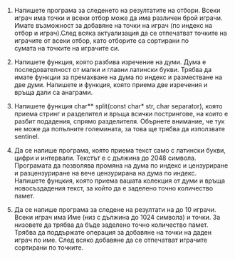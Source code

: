 1. Напишете програма за следенето на резултатите на отбори. Всеки играч има точки и всеки отбор може да има различен брой играчи. 
   Имате възможност за добавяне на точки на играч (по индекс на отбор и играч).След всяка актуализация да се отпечатват точките на играчите от всеки отбор, като отборите са сортирани по      
   сумата на точките на играчите си.

2. Напишете функция, която разбива изречение на думи. Дума е последователност от малки и главни латински букви. 
   Трябва да имате функции за премахване на дума по индекс и разместване на две   думи. Напишете и функция, която приема две изречения и връща дали са анаграми.

3. Напишете функция char** split(const char* str, char separator), която приема стринг и разделител и връща всички пострингове, на които е разбит подадения, спрямо разделителя. 
   Обърнете   внимание, че тук не може да попълните големината, за това ще трябва да използвате sentinel.

4. Да се напише програма, която приема текст само с латински букви, цифри и интервали. Текстът е с дължина до 2048 символа. 
   Програмата да позволява промяна на дума по индекс и цензуриране и разцензуриране на вече цензурирана на дума по индекс. 
   Напишете фунцкия, която приема вашата колекция от думи и връща  новосъздадения текст, за който да е заделено точно количество памет.

5. Да се напише програма за следене на резултати на до 10 играчи. Всеки играч има Име (низ с дължина до 1024 символа) и точки. За низовете да трябва да бъде заделено точно количество памет. 
   Трябва да поддържате операция за добавяне на точки на даден играч по име. След всяко добавяне да се отпечатват играчите сортирани по точките.
